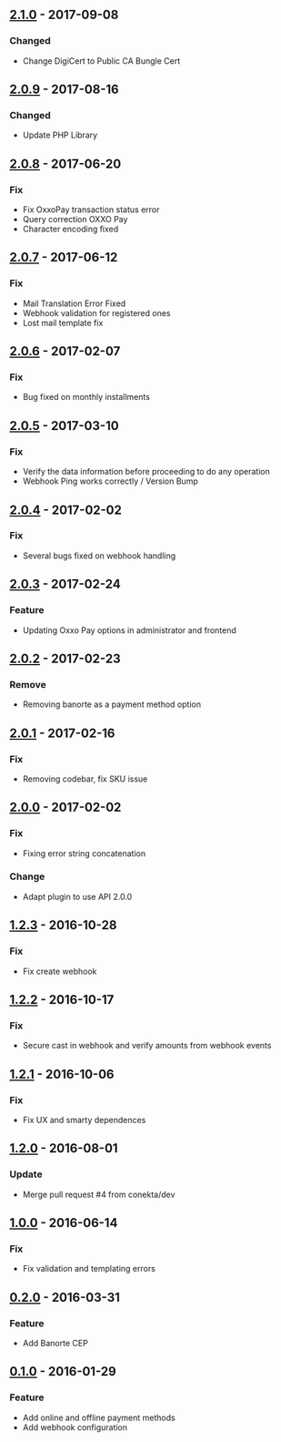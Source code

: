 ## [2.1.0](https://github.com/conekta/conektaprestashop/releases/tag/v2.1.0) - 2017-09-08
### Changed
- Change DigiCert to Public CA Bungle Cert

## [2.0.9](https://github.com/conekta/conektaprestashop/releases/tag/v2.0.9) - 2017-08-16
### Changed
- Update PHP Library

## [2.0.8](https://github.com/conekta/conektaprestashop/releases/tag/v2.0.8) - 2017-06-20
### Fix
- Fix OxxoPay transaction status error
- Query correction OXXO Pay
- Character encoding fixed

## [2.0.7](https://github.com/conekta/conektaprestashop/releases/tag/v2.0.7) - 2017-06-12
### Fix
- Mail Translation Error Fixed
- Webhook validation for registered ones
- Lost mail template fix

## [2.0.6](https://github.com/conekta/conektaprestashop/releases/tag/v2.0.6) - 2017-02-07
### Fix
- Bug fixed on monthly installments

## [2.0.5](https://github.com/conekta/conektaprestashop/releases/tag/v2.0.5) - 2017-03-10
### Fix
- Verify the data information before proceeding to do any operation
- Webhook Ping works correctly / Version Bump

## [2.0.4](https://github.com/conekta/conektaprestashop/releases/tag/v2.0.4) - 2017-02-02
### Fix
- Several bugs fixed on webhook handling

## [2.0.3](https://github.com/conekta/conektaprestashop/releases/tag/v2.0.3) - 2017-02-24
### Feature
- Updating Oxxo Pay options in administrator and frontend

## [2.0.2](https://github.com/conekta/conektaprestashop/releases/tag/v2.0.2) - 2017-02-23
### Remove
- Removing banorte as a payment method option

## [2.0.1](https://github.com/conekta/conektaprestashop/releases/tag/v2.0.1) - 2017-02-16
### Fix
- Removing codebar, fix SKU issue

## [2.0.0](https://github.com/conekta/conektaprestashop/releases/tag/2.0.0) - 2017-02-02
### Fix
- Fixing error string concatenation
### Change
- Adapt plugin to use API 2.0.0

## [1.2.3](https://github.com/conekta/conektaprestashop/releases/tag/v1.2.3) - 2016-10-28
### Fix
- Fix create webhook

## [1.2.2](https://github.com/conekta/conektaprestashop/releases/tag/v1.2.2) - 2016-10-17
### Fix
- Secure cast in webhook and verify amounts from webhook events

## [1.2.1](https://github.com/conekta/conektaprestashop/releases/tag/v1.2.1) - 2016-10-06
### Fix
- Fix UX and smarty dependences

## [1.2.0](https://github.com/conekta/conektaprestashop/releases/tag/v1.2) - 2016-08-01
### Update
- Merge pull request #4 from conekta/dev

## [1.0.0]() - 2016-06-14
### Fix
- Fix validation and templating errors

## [0.2.0]() - 2016-03-31
### Feature
- Add Banorte CEP

## [0.1.0]() - 2016-01-29
### Feature
- Add online and offline payment methods
- Add webhook configuration